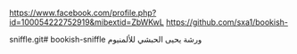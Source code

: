 https://www.facebook.com/profile.php?id=100054222752919&mibextid=ZbWKwL
https://github.com/sxa1/bookish-

sniffle.git# bookish-sniffle
ورشة يحيى الحبشي للألمنيوم 

